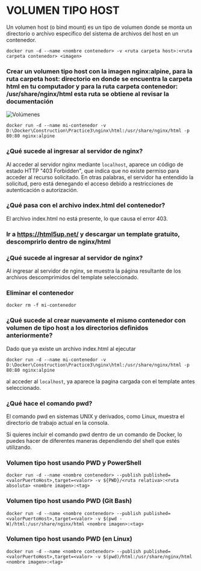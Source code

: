 # VOLUMEN TIPO HOST
Un volumen host (o bind mount) es un tipo de volumen donde se monta un directorio o archivo específico del sistema de archivos del host en un contenedor.

```
docker run -d --name <nombre contenedor> -v <ruta carpeta host>:<ruta carpeta contenedor> <imagen> 
```

### Crear un volumen tipo host con la imagen nginx:alpine, para la ruta carpeta host: directorio en donde se encuentra la carpeta html en tu computador y para la ruta carpeta contenedor: /usr/share/nginx/html esta ruta se obtiene al revisar la documentación
![Volúmenes](imagenes/volumen-host.PNG)
```
docker run -d --name mi-contenedor -v D:\Docker\Construction\Practice3\nginx\html:/usr/share/nginx/html -p 80:80 nginx:alpine
```
### ¿Qué sucede al ingresar al servidor de nginx?

Al acceder al servidor nginx mediante `localhost`, aparece un código de estado HTTP "403 Forbidden", que indica que no existe permiso para acceder al recurso solicitado. En otras palabras, el servidor ha entendido la solicitud, pero está denegando el acceso debido a restricciones de autenticación o autorización.

### ¿Qué pasa con el archivo index.html del contenedor?

El archivo index.html no está presente, lo que causa el error 403.

### Ir a https://html5up.net/ y descargar un template gratuito, descomprirlo dentro de nginx/html
### ¿Qué sucede al ingresar al servidor de nginx?

Al ingresar al servidor de nginx, se muestra la página resultante de los archivos descomprimidos del template seleccionado.

### Eliminar el contenedor
```
docker rm -f mi-contenedor
```

### ¿Qué sucede al crear nuevamente el mismo contenedor con volumen de tipo host a los directorios definidos anteriormente?

Dado que ya existe un archivo index.html al ejecutar

```
docker run -d --name mi-contenedor -v D:\Docker\Construction\Practice3\nginx\html:/usr/share/nginx/html -p 80:80 nginx:alpine
```

al acceder al `localhost`, ya aparece la pagina cargada con el template antes seleccionado.

### ¿Qué hace el comando pwd?
El comando pwd en sistemas UNIX y derivados, como Linux, muestra el directorio de trabajo actual en la consola.

Si quieres incluir el comando pwd dentro de un comando de Docker, lo puedes hacer de diferentes maneras dependiendo del shell que estés utilizando.


### Volumen tipo host usando PWD y PowerShell
```
docker run -d --name <nombre contenedor> --publish published=<valorPuertoHost>,target=<valor> -v ${PWD}/<ruta relativa>:<ruta absoluta> <nombre imagen>:<tag> 
```

### Volumen tipo host usando PWD (Git Bash)

```
docker run -d --name <nombre contenedor> --publish published=<valorPuertoHost>,target=<valor> -v $(pwd -W)/html:/usr/share/nginx/html <nombre imagen>:<tag> 
```

### Volumen tipo host usando PWD (en Linux)

```
docker run -d --name <nombre contenedor> --publish published=<valorPuertoHost>,target=<valor> -v $(pwd)/html:/usr/share/nginx/html <nombre imagen>:<tag> 
```

